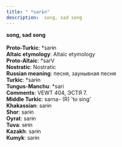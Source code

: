 ```yaml
---
title: " *sarɨn"
description:  song, sad song
---
```

<p data-pagefind-weight="0.5">
<strong> song, sad song</strong><br><br>
<strong>Proto-Turkic</strong>:  *sarɨn<br>
<strong>Altaic etymology</strong>:  Altaic etymology<br>
<strong> Proto-Altaic</strong>:  *sarV<br>
<strong>Nostratic</strong>:  Nostratic<br>
<strong>Russian meaning</strong>:  песня, заунывная песня<br>
<strong>Turkic</strong>:  *sarɨn<br>
<strong>Tungus-Manchu</strong>:  *sari<br>
<strong>Comments</strong>:  VEWT 404, ЭСТЯ 7.<br>
<strong>Middle Turkic</strong>:  sarna- (R) 'to sing'<br>
<strong>Khakassian</strong>:  sarɨn<br>
<strong>Shor</strong>:  sarɨn<br>
<strong>Oyrat</strong>:  sarɨn<br>
<strong>Tuva</strong>:  sɨrɨn<br>
<strong>Kazakh</strong>:  sarɨn<br>
<strong>Kumyk</strong>:  sarɨn<br>

</p>
